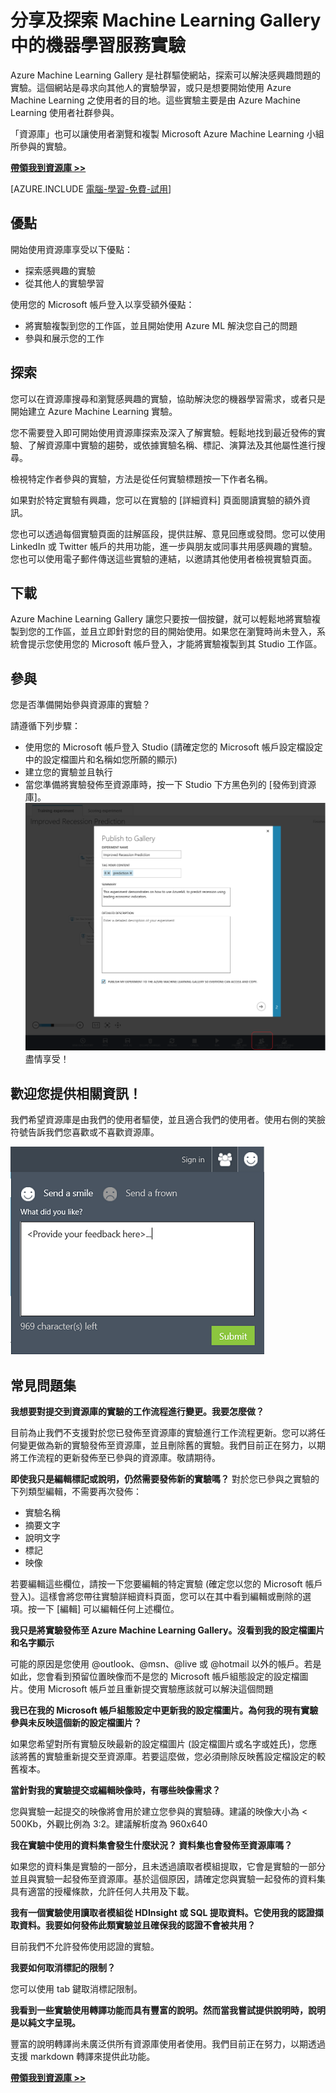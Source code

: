 <properties 
	pageTitle="實驗的 Machine Learning Gallery | Microsoft Azure" 
	description="分享及探索 Azure Machine Learning Gallery 中的機器學習服務實驗。從其他人的實驗學習，或直接開始使用機器學習服務。" 
	services="machine-learning" 
	documentationCenter="" 
	authors="cjgronlund" 
	manager="paulettm" 
	editor="cgronlun"/>

<tags 
	ms.service="machine-learning" 
	ms.workload="data-services" 
	ms.tgt_pltfrm="na" 
	ms.devlang="na" 
	ms.topic="article" 
	ms.date="06/29/2015" 
	ms.author="chhavib;cgronlun;garye"/>


# 分享及探索 Machine Learning Gallery 中的機器學習服務實驗
Azure Machine Learning Gallery 是社群驅使網站，探索可以解決感興趣問題的實驗。這個網站是尋求向其他人的實驗學習，或只是想要開始使用 Azure Machine Learning 之使用者的目的地。這些實驗主要是由 Azure Machine Learning 使用者社群參與。

「資源庫」也可以讓使用者瀏覽和複製 Microsoft Azure Machine Learning 小組所參與的實驗。

**[帶領我到資源庫 >>](http://gallery.azureml.net)**

[AZURE.INCLUDE [電腦-學習-免費-試用](../../includes/machine-learning-free-trial.md)]

## 優點 
開始使用資源庫享受以下優點：

- 探索感興趣的實驗 
- 從其他人的實驗學習

使用您的 Microsoft 帳戶登入以享受額外優點：

- 將實驗複製到您的工作區，並且開始使用 Azure ML 解決您自己的問題
- 參與和展示您的工作

## 探索 
您可以在資源庫搜尋和瀏覽感興趣的實驗，協助解決您的機器學習需求，或者只是開始建立 Azure Machine Learning 實驗。

您不需要登入即可開始使用資源庫探索及深入了解實驗。輕鬆地找到最近發佈的實驗、了解資源庫中實驗的趨勢，或依據實驗名稱、標記、演算法及其他屬性進行搜尋。

檢視特定作者參與的實驗，方法是從任何實驗標題按一下作者名稱。

如果對於特定實驗有興趣，您可以在實驗的 [詳細資料] 頁面閱讀實驗的額外資訊。

您也可以透過每個實驗頁面的註解區段，提供註解、意見回應或發問。您可以使用 LinkedIn 或 Twitter 帳戶的共用功能，進一步與朋友或同事共用感興趣的實驗。您也可以使用電子郵件傳送這些實驗的連結，以邀請其他使用者檢視實驗頁面。

## 下載 
Azure Machine Learning Gallery 讓您只要按一個按鍵，就可以輕鬆地將實驗複製到您的工作區，並且立即針對您的目的開始使用。如果您在瀏覽時尚未登入，系統會提示您使用您的 Microsoft 帳戶登入，才能將實驗複製到其 Studio 工作區。

## 參與 
您是否準備開始參與資源庫的實驗？

請遵循下列步驟：

- 使用您的 Microsoft 帳戶登入 Studio (請確定您的 Microsoft 帳戶設定檔設定中的設定檔圖片和名稱如您所願的顯示)
- 建立您的實驗並且執行
- 當您準備將實驗發佈至資源庫時，按一下 Studio 下方黑色列的 [發佈到資源庫]。![Publish](./media/machine-learning-gallery-how-to-use-contribute-publish/publish.png)盡情享受！

## 歡迎您提供相關資訊！ 
我們希望資源庫是由我們的使用者驅使，並且適合我們的使用者。使用右側的笑臉符號告訴我們您喜歡或不喜歡資源庫。

![意見反應](./media/machine-learning-gallery-how-to-use-contribute-publish/feedback.png)

## 常見問題集 
**我想要對提交到資源庫的實驗的工作流程進行變更。我要怎麼做？**

目前為止我們不支援對於您已發佈至資源庫的實驗進行工作流程更新。您可以將任何變更做為新的實驗發佈至資源庫，並且刪除舊的實驗。我們目前正在努力，以期將工作流程的更新發佈至已參與的資源庫。敬請期待。

**即使我只是編輯標記或說明，仍然需要發佈新的實驗嗎？** 對於您已參與之實驗的下列類型編輯，不需要再次發佈：

- 實驗名稱
- 摘要文字
- 說明文字
- 標記
- 映像

若要編輯這些欄位，請按一下您要編輯的特定實驗 (確定您以您的 Microsoft 帳戶登入)。這樣會將您帶往實驗詳細資料頁面，您可以在其中看到編輯或刪除的選項。按一下 [編輯] 可以編輯任何上述欄位。

**我只是將實驗發佈至 Azure Machine Learning Gallery。沒看到我的設定檔圖片和名字顯示**

可能的原因是您使用 @outlook、@msn、@live 或 @hotmail 以外的帳戶。若是如此，您會看到預留位置映像而不是您的 Microsoft 帳戶組態設定的設定檔圖片。使用 Microsoft 帳戶並且重新提交實驗應該就可以解決這個問題

**我已在我的 Microsoft 帳戶組態設定中更新我的設定檔圖片。為何我的現有實驗參與未反映這個新的設定檔圖片？**

如果您希望對所有實驗反映最新的設定檔圖片 (設定檔圖片或名字或姓氏)，您應該將舊的實驗重新提交至資源庫。若要這麼做，您必須刪除反映舊設定檔設定的較舊複本。

**當針對我的實驗提交或編輯映像時，有哪些映像需求？**

您與實驗一起提交的映像將會用於建立您參與的實驗磚。建議的映像大小為 < 500Kb，外觀比例為 3:2。建議解析度為 960x640

**我在實驗中使用的資料集會發生什麼狀況？ 資料集也會發佈至資源庫嗎？**

如果您的資料集是實驗的一部分，且未透過讀取者模組提取，它會是實驗的一部分並且與實驗一起發佈至資源庫。基於這個原因，請確定您與實驗一起發佈的資料集具有適當的授權條款，允許任何人共用及下載。

**我有一個實驗使用讀取者模組從 HDInsight 或 SQL 提取資料。它使用我的認證擷取資料。我要如何發佈此類實驗並且確保我的認證不會被共用？**

目前我們不允許發佈使用認證的實驗。

**我要如何取消標記的限制？**

您可以使用 tab 鍵取消標記限制。

**我看到一些實驗使用轉譯功能而具有豐富的說明。然而當我嘗試提供說明時，說明是以純文字呈現。**

豐富的說明轉譯尚未廣泛供所有資源庫使用者使用。我們目前正在努力，以期透過支援 markdown 轉譯來提供此功能。

**[帶領我到資源庫 >>](http://gallery.azureml.net)**
 

<!---HONumber=July15_HO2-->
